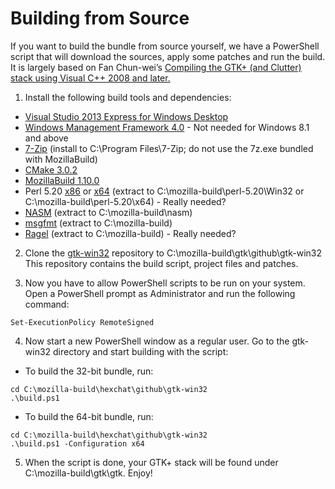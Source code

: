 Building from Source
====================

If you want to build the bundle from source yourself, we have a PowerShell script that will download the sources, apply some patches and run the build. It is largely based on Fan Chun-wei’s [Compiling the GTK+ (and Clutter) stack using Visual C++ 2008 and later.](https://wiki.gnome.org/action/show/Projects/GTK+/Win32/MSVCCompilationOfGTKStack)

1. Install the following build tools and dependencies:
  * [Visual Studio 2013 Express for Windows Desktop](http://www.microsoft.com/visualstudio/eng/2013-downloads#d-2013-express)
  * [Windows Management Framework 4.0](http://www.microsoft.com/en-us/download/details.aspx?id=40855) - Not needed for Windows 8.1 and above
  * [7-Zip](http://www.7-zip.org/download.html) (install to C:\Program Files\7-Zip; do not use the 7z.exe bundled with MozillaBuild)
  * [CMake 3.0.2](http://www.cmake.org/cmake/resources/software.html)
  * [MozillaBuild 1.10.0](http://ftp.mozilla.org/pub/mozilla.org/mozilla/libraries/win32/)
  * Perl 5.20 [x86](http://dl.hexchat.net/misc/perl/perl-5.20.0-x86.7z) or [x64](http://dl.hexchat.net/misc/perl/perl-5.20.0-x64.7z) (extract to C:\mozilla-build\perl-5.20\Win32 or C:\mozilla-build\perl-5.20\x64) - Really needed?
  * [NASM](http://www.nasm.us/pub/nasm/releasebuilds/?C=M;O=D) (extract to C:\mozilla-build\nasm)
  * [msgfmt](http://dl.hexchat.net/gtk-win32/msgfmt-0.18.1.7z) (extract to C:\mozilla-build)
  * [Ragel](http://dl.hexchat.net/gtk-win32/ragel-6.8.7z) (extract to C:\mozilla-build) - Really needed?

2. Clone the [gtk-win32](https://github.com/nice-software/gtk-win32) repository to C:\mozilla-build\gtk\github\gtk-win32 This repository contains the build script, project files and patches.

3. Now you have to allow PowerShell scripts to be run on your system. Open a PowerShell prompt as Administrator and run the following command:

  `Set-ExecutionPolicy RemoteSigned`

4. Now start a new PowerShell window as a regular user. Go to the gtk-win32 directory and start building with the script:

  * To build the 32-bit bundle, run:

  ```
  cd C:\mozilla-build\hexchat\github\gtk-win32
  .\build.ps1
  ```

  * To build the 64-bit bundle, run:

  ```
  cd C:\mozilla-build\hexchat\github\gtk-win32
  .\build.ps1 -Configuration x64
  ```

5. When the script is done, your GTK+ stack will be found under C:\mozilla-build\gtk\gtk. Enjoy!
